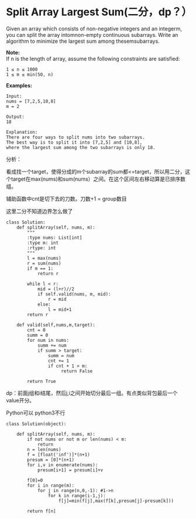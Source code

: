 # Split Array Largest Sum\(二分，dp？）

Given an array which consists of non-negative integers and an integerm, you can split the array intomnon-empty continuous subarrays. Write an algorithm to minimize the largest sum among thesemsubarrays.

**Note:**  
If n is the length of array, assume the following constraints are satisfied:

```text
1 ≤ n ≤ 1000
1 ≤ m ≤ min(50, n)
```

**Examples:**

```text
Input:
nums = [7,2,5,10,8]
m = 2

Output:
18

Explanation:
There are four ways to split nums into two subarrays.
The best way is to split it into [7,2,5] and [10,8],
where the largest sum among the two subarrays is only 18.
```

分析：

看成找一个target，使得分成的m个subarray的sum都&lt;=target，所以用二分，这个target在max\(nums\)和sum\(nums）之间。在这个区间左右移动算是已排序数组。

辅助函数中cnt是切下去的刀数。刀数+1 = group数目

这里二分不知道边界怎么做了

```text
class Solution:
    def splitArray(self, nums, m):
        """
        :type nums: List[int]
        :type m: int
        :rtype: int
        """
        l = max(nums)
        r = sum(nums)
        if m == 1:
            return r

        while l < r:
            mid = (l+r)//2
            if self.valid(nums, m, mid):
                r = mid
            else:
                l = mid+1
        return r

    def valid(self,nums,m,target):
        cnt = 0
        summ = 0
        for num in nums:
            summ += num
            if summ > target:
                summ = num
                cnt += 1
                if cnt + 1 > m:
                     return False

        return True
```

dp：前面j组和i结尾，然后j,i之间开始切分最后一组。有点类似背包最后一个value开分。

Python可以 python3不行

```text
class Solution(object):

    def splitArray(self, nums, m):
        if not nums or not m or len(nums) < m:
            return
        n = len(nums)
        f = [float('inf')]*(n+1)
        presum = [0]*(n+1)
        for i,v in enumerate(nums):
            presum[i+1] = presum[i]+v

        f[0]=0
        for i in range(m):
            for j in range(n,0,-1): #1->n
                for k in range(i-1,j):
                    f[j]=min(f[j],max(f[k],presum[j]-presum[k]))

        return f[n]
```

